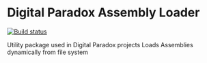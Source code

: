 # Digital Paradox Assembly Loader

[![Build status](https://ci.appveyor.com/api/projects/status/faf484rldd2k2pkl?svg=true)](https://ci.appveyor.com/project/clmcgrath/assemblyloader)

Utility package used in Digital Paradox projects 
Loads Assemblies dynamically from file system 
